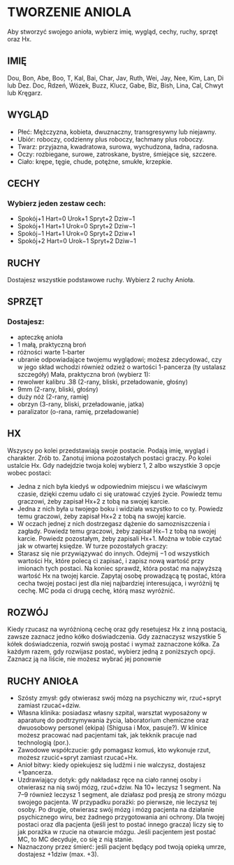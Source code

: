 # TWORZENIE ANIOLA

Aby stworzyć swojego anioła, wybierz imię, wygląd, cechy, ruchy, sprzęt oraz Hx.
## IMIĘ

Dou, Bon, Abe, Boo, T, Kal, Bai, Char, Jav,
Ruth, Wei, Jay, Nee, Kim, Lan, Di lub Dez.
Doc, Rdzeń, Wózek, Buzz, Klucz, Gabe, Biz,
Bish, Lina, Cal, Chwyt lub Kręgarz.
## WYGLĄD

* Płeć: Mężczyzna, kobieta, dwuznaczny,
transgresywny lub niejawny.
* Ubiór: roboczy, codzienny plus
roboczy, łachmany plus roboczy.
* Twarz: przyjazna, kwadratowa,
surowa, wychudzona, ładna, radosna.
* Oczy: rozbiegane, surowe, zatroskane,
bystre, śmiejące się, szczere.
* Ciało: krępe, tęgie, chude, potężne,
smukłe, krzepkie.
## CECHY

### Wybierz jeden zestaw cech:

* Spokój+1 Hart=0 Urok+1 Spryt+2 Dziw−1
* Spokój+1 Hart+1 Urok=0 Spryt+2 Dziw−1
* Spokój−1 Hart+1 Urok=0 Spryt+2 Dziw+1
* Spokój+2 Hart=0 Urok−1 Spryt+2 Dziw−1
## RUCHY

Dostajesz wszystkie podstawowe ruchy.
Wybierz 2 ruchy Anioła.
## SPRZĘT

### Dostajesz:

* apteczkę anioła
* 1 małą, praktyczną broń
* różności warte 1-barter
* ubranie odpowiadające twojemu
wyglądowi; możesz zdecydować,
czy w jego skład wchodzi również
odzież o wartości 1-pancerza (ty
ustalasz szczegóły)
Mała, praktyczna broń (wybierz 1):
* rewolwer kalibru .38 (2-rany, bliski,
przeładowanie, głośny)
* 9mm (2-rany, bliski, głośny)
* duży nóż (2-rany, ramię)
* obrzyn (3-rany, bliski, przeładowanie, jatka)
* paralizator (o-rana, ramię, przeładowanie)
## HX

Wszyscy po kolei przedstawiają swoje postacie.
Podają imię, wygląd i charakter. Zrób to.
Zanotuj imiona pozostałych postaci graczy.
Po kolei ustalcie Hx. Gdy nadejdzie twoja kolej
wybierz 1, 2 albo wszystkie 3 opcje wobec
postaci:
* Jedna z nich była kiedyś w odpowiednim
miejscu i we właściwym czasie, dzięki czemu
udało ci się uratować czyjeś życie. Powiedz
temu graczowi, żeby zapisał Hx+2 z tobą na
swojej karcie.
* Jedna z nich była u twojego boku i widziała
wszystko to co ty. Powiedz temu graczowi,
żeby zapisał Hx+2 z tobą na swojej karcie.
* W oczach jednej z nich dostrzegasz dążenie
do samozniszczenia i zagłady. Powiedz temu
graczowi, żeby zapisał Hx−1 z tobą na swojej
karcie.
Powiedz pozostałym, żeby zapisali Hx+1.
Można w tobie czytać jak w otwartej księdze.
W turze pozostałych graczy:
* Starasz się nie przywiązywać do innych.
Odejmij −1 od wszystkich wartości Hx, które
polecą ci zapisać, i zapisz nową wartość przy
imionach tych postaci.
Na koniec sprawdź, która postać ma
najwyższą wartość Hx na twojej karcie.
Zapytaj osobę prowadzącą tę postać, która
cecha twojej postaci jest dla niej najbardziej
interesująca, i wyróżnij tę cechę. MC poda ci
drugą cechę, którą masz wyróżnić.
## ROZWÓJ

Kiedy rzucasz na wyróżnioną
cechę oraz gdy resetujesz Hx z inną
postacią, zawsze zaznacz jedno kółko
doświadczenia. Gdy zaznaczysz
wszystkie 5 kółek doświadczenia,
rozwiń swoją postać i wymaż zaznaczone kółka.
Za każdym razem, gdy rozwijasz
postać, wybierz jedną z poniższych
opcji. Zaznacz ją na liście, nie możesz
wybrać jej ponownie
## RUCHY ANIOŁA

* Szósty zmysł: gdy otwierasz swój mózg na psychiczny wir, rzuć+spryt zamiast
rzucać+dziw.
* Własna klinika: posiadasz własny szpital, warsztat wyposażony w aparaturę do
podtrzymywania życia, laboratorium chemiczne oraz dwuosobowy personel (ekipa)
(Shigusa i Mox, pasuje?). W klinice możesz pracować nad pacjentami tak, jak tekknik pracuje nad technologią (por.).
* Zawodowe współczucie: gdy pomagasz komuś, kto wykonuje rzut, możesz
rzucić+spryt zamiast rzucać+Hx.
* Anioł bitwy: kiedy opiekujesz się ludźmi i nie walczysz, dostajesz +1pancerza.
* Uzdrawiający dotyk: gdy nakładasz ręce na ciało rannej osoby i otwierasz na
nią swój mózg, rzuć+dziw. Na 10+ leczysz 1 segment. Na 7–9 również leczysz
1 segment, ale działasz pod presją ze strony mózgu swojego pacjenta. W przypadku
porażki: po pierwsze, nie leczysz tej osoby. Po drugie, otwierasz swój mózg i mózg
pacjenta na działanie psychicznego wiru, bez żadnego przygotowania ani ochrony.
Dla twojej postaci oraz dla pacjenta (jeśli jest to postać innego gracza) liczy się to
jak porażka w rzucie na otwarcie mózgu. Jeśli pacjentem jest postać MC, to MC
decyduje, co się z nią stanie.
* Naznaczony przez śmierć: jeśli pacjent będący pod twoją opieką umrze, dostajesz +1dziw (max. +3).
